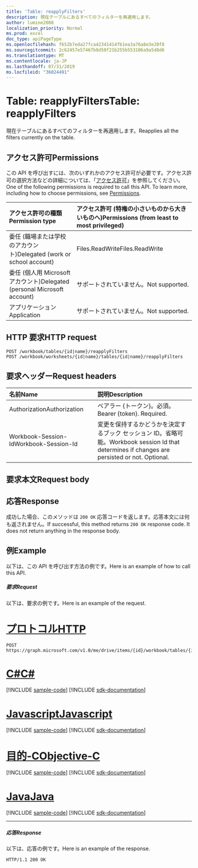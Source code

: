 ```yaml
---
title: 'Table: reapplyFilters'
description: 現在テーブルにあるすべてのフィルターを再適用します。
author: lumine2008
localization_priority: Normal
ms.prod: excel
doc_type: apiPageType
ms.openlocfilehash: f652b7eda27fca42341414fb1ea3a76a8e3e20f8
ms.sourcegitcommit: 2c62457e57467b8d50f21b255b553106a9a5d8d6
ms.translationtype: MT
ms.contentlocale: ja-JP
ms.lasthandoff: 07/31/2019
ms.locfileid: "36024491"
---
```

# <a name="table-reapplyfilters"></a><span data-ttu-id="d374c-103">Table: reapplyFilters</span><span class="sxs-lookup"><span data-stu-id="d374c-103">Table: reapplyFilters</span></span>

<span data-ttu-id="d374c-104">現在テーブルにあるすべてのフィルターを再適用します。</span><span class="sxs-lookup"><span data-stu-id="d374c-104">Reapplies all the filters currently on the table.</span></span>
## <a name="permissions"></a><span data-ttu-id="d374c-105">アクセス許可</span><span class="sxs-lookup"><span data-stu-id="d374c-105">Permissions</span></span>
<span data-ttu-id="d374c-p101">この API を呼び出すには、次のいずれかのアクセス許可が必要です。アクセス許可の選択方法などの詳細については、「[アクセス許可](/graph/permissions-reference)」を参照してください。</span><span class="sxs-lookup"><span data-stu-id="d374c-p101">One of the following permissions is required to call this API. To learn more, including how to choose permissions, see [Permissions](/graph/permissions-reference).</span></span>

|<span data-ttu-id="d374c-108">アクセス許可の種類</span><span class="sxs-lookup"><span data-stu-id="d374c-108">Permission type</span></span>      | <span data-ttu-id="d374c-109">アクセス許可 (特権の小さいものから大きいものへ)</span><span class="sxs-lookup"><span data-stu-id="d374c-109">Permissions (from least to most privileged)</span></span>              |
|:--------------------|:---------------------------------------------------------|
|<span data-ttu-id="d374c-110">委任 (職場または学校のアカウント)</span><span class="sxs-lookup"><span data-stu-id="d374c-110">Delegated (work or school account)</span></span> | <span data-ttu-id="d374c-111">Files.ReadWrite</span><span class="sxs-lookup"><span data-stu-id="d374c-111">Files.ReadWrite</span></span>    |
|<span data-ttu-id="d374c-112">委任 (個人用 Microsoft アカウント)</span><span class="sxs-lookup"><span data-stu-id="d374c-112">Delegated (personal Microsoft account)</span></span> | <span data-ttu-id="d374c-113">サポートされていません。</span><span class="sxs-lookup"><span data-stu-id="d374c-113">Not supported.</span></span>    |
|<span data-ttu-id="d374c-114">アプリケーション</span><span class="sxs-lookup"><span data-stu-id="d374c-114">Application</span></span> | <span data-ttu-id="d374c-115">サポートされていません。</span><span class="sxs-lookup"><span data-stu-id="d374c-115">Not supported.</span></span> |

## <a name="http-request"></a><span data-ttu-id="d374c-116">HTTP 要求</span><span class="sxs-lookup"><span data-stu-id="d374c-116">HTTP request</span></span>
<!-- { "blockType": "ignored" } -->
```http
POST /workbook/tables/{id|name}/reapplyFilters
POST /workbook/worksheets/{id|name}/tables/{id|name}/reapplyFilters

```
## <a name="request-headers"></a><span data-ttu-id="d374c-117">要求ヘッダー</span><span class="sxs-lookup"><span data-stu-id="d374c-117">Request headers</span></span>
| <span data-ttu-id="d374c-118">名前</span><span class="sxs-lookup"><span data-stu-id="d374c-118">Name</span></span>       | <span data-ttu-id="d374c-119">説明</span><span class="sxs-lookup"><span data-stu-id="d374c-119">Description</span></span>|
|:---------------|:----------|
| <span data-ttu-id="d374c-120">Authorization</span><span class="sxs-lookup"><span data-stu-id="d374c-120">Authorization</span></span>  | <span data-ttu-id="d374c-p102">ベアラー {トークン}。必須。</span><span class="sxs-lookup"><span data-stu-id="d374c-p102">Bearer {token}. Required.</span></span> |
| <span data-ttu-id="d374c-123">Workbook-Session-Id</span><span class="sxs-lookup"><span data-stu-id="d374c-123">Workbook-Session-Id</span></span>  | <span data-ttu-id="d374c-p103">変更を保持するかどうかを決定するブック セッション ID。省略可能。</span><span class="sxs-lookup"><span data-stu-id="d374c-p103">Workbook session Id that determines if changes are persisted or not. Optional.</span></span>|

## <a name="request-body"></a><span data-ttu-id="d374c-126">要求本文</span><span class="sxs-lookup"><span data-stu-id="d374c-126">Request body</span></span>

## <a name="response"></a><span data-ttu-id="d374c-127">応答</span><span class="sxs-lookup"><span data-stu-id="d374c-127">Response</span></span>

<span data-ttu-id="d374c-p104">成功した場合、このメソッドは `200 OK` 応答コードを返します。応答本文には何も返されません。</span><span class="sxs-lookup"><span data-stu-id="d374c-p104">If successful, this method returns `200 OK` response code. It does not return anything in the response body.</span></span>

## <a name="example"></a><span data-ttu-id="d374c-130">例</span><span class="sxs-lookup"><span data-stu-id="d374c-130">Example</span></span>
<span data-ttu-id="d374c-131">以下は、この API を呼び出す方法の例です。</span><span class="sxs-lookup"><span data-stu-id="d374c-131">Here is an example of how to call this API.</span></span>
##### <a name="request"></a><span data-ttu-id="d374c-132">要求</span><span class="sxs-lookup"><span data-stu-id="d374c-132">Request</span></span>
<span data-ttu-id="d374c-133">以下は、要求の例です。</span><span class="sxs-lookup"><span data-stu-id="d374c-133">Here is an example of the request.</span></span>

# <a name="httptabhttp"></a>[<span data-ttu-id="d374c-134">プロトコル</span><span class="sxs-lookup"><span data-stu-id="d374c-134">HTTP</span></span>](#tab/http)
<!-- {
  "blockType": "request",
  "name": "table_reapplyfilters"
}-->
```http
POST https://graph.microsoft.com/v1.0/me/drive/items/{id}/workbook/tables/{id|name}/reapplyFilters
```
# <a name="ctabcsharp"></a>[<span data-ttu-id="d374c-135">C#</span><span class="sxs-lookup"><span data-stu-id="d374c-135">C#</span></span>](#tab/csharp)
[!INCLUDE [sample-code](../includes/snippets/csharp/table-reapplyfilters-csharp-snippets.md)]
[!INCLUDE [sdk-documentation](../includes/snippets/snippets-sdk-documentation-link.md)]

# <a name="javascripttabjavascript"></a>[<span data-ttu-id="d374c-136">Javascript</span><span class="sxs-lookup"><span data-stu-id="d374c-136">Javascript</span></span>](#tab/javascript)
[!INCLUDE [sample-code](../includes/snippets/javascript/table-reapplyfilters-javascript-snippets.md)]
[!INCLUDE [sdk-documentation](../includes/snippets/snippets-sdk-documentation-link.md)]

# <a name="objective-ctabobjc"></a>[<span data-ttu-id="d374c-137">目的-C</span><span class="sxs-lookup"><span data-stu-id="d374c-137">Objective-C</span></span>](#tab/objc)
[!INCLUDE [sample-code](../includes/snippets/objc/table-reapplyfilters-objc-snippets.md)]
[!INCLUDE [sdk-documentation](../includes/snippets/snippets-sdk-documentation-link.md)]

# <a name="javatabjava"></a>[<span data-ttu-id="d374c-138">Java</span><span class="sxs-lookup"><span data-stu-id="d374c-138">Java</span></span>](#tab/java)
[!INCLUDE [sample-code](../includes/snippets/java/table-reapplyfilters-java-snippets.md)]
[!INCLUDE [sdk-documentation](../includes/snippets/snippets-sdk-documentation-link.md)]

---


##### <a name="response"></a><span data-ttu-id="d374c-139">応答</span><span class="sxs-lookup"><span data-stu-id="d374c-139">Response</span></span>
<span data-ttu-id="d374c-140">以下は、応答の例です。</span><span class="sxs-lookup"><span data-stu-id="d374c-140">Here is an example of the response.</span></span> 
<!-- {
  "blockType": "response",
  "truncated": true
} -->
```http
HTTP/1.1 200 OK
```

<!-- uuid: 8fcb5dbc-d5aa-4681-8e31-b001d5168d79
2015-10-25 14:57:30 UTC -->
<!-- {
  "type": "#page.annotation",
  "description": "Table: reapplyFilters",
  "keywords": "",
  "section": "documentation",
  "tocPath": "",
  "suppressions": [
  ]
}-->
